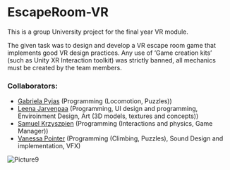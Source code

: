 # EscapeRoom-VR

This is a group University project for the final year VR module.

The given task was to design and develop a VR escape room game that implements good VR design practices. Any use of ‘Game creation kits’ (such as Unity XR Interaction toolkit) was strictly banned, all mechanics must be created by the team members.

### Collaborators:
- [Gabriela Pyjas](https://github.com/gabpyj) (Programming (Locomotion, Puzzles))
- [Leena Jarvenpaa](https://github.com/leenajvp) (Programming, UI design and programming, Enviroinment Design, Art (3D models, textures and concepts))
- [Samuel Krzyszpien](https://github.com/taksobie95) (Programming (Interactions and physics, Game Manager))
- [Vanessa Pointer](https://github.com/Nessie-J) (Programming (Climbing, Puzzles), Sound Design and implementation, VFX)


![Picture9](https://user-images.githubusercontent.com/58009594/175833992-7257ece3-c413-49b3-8009-095f0e109849.png)
